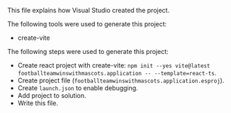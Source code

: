 This file explains how Visual Studio created the project.

The following tools were used to generate this project:
- create-vite

The following steps were used to generate this project:
- Create react project with create-vite: `npm init --yes vite@latest footballteamwinswithmascots.application -- --template=react-ts`.
- Create project file (`footballteamwinswithmascots.application.esproj`).
- Create `launch.json` to enable debugging.
- Add project to solution.
- Write this file.
